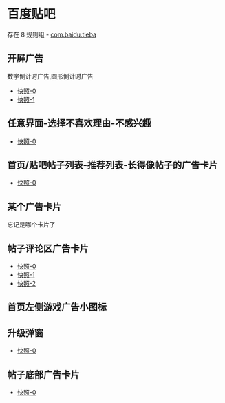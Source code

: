 # 百度贴吧

存在 8 规则组 - [com.baidu.tieba](/src/apps/com.baidu.tieba.ts)

## 开屏广告

数字倒计时广告,圆形倒计时广告

- [快照-0](https://gkd-kit.songe.li/import/12775906)
- [快照-1](https://gkd-kit.gitee.io/import/12566191)

## 任意界面-选择不喜欢理由-不感兴趣

- [快照-0](https://gkd-kit.songe.li/import/12775914)

## 首页/贴吧帖子列表-推荐列表-长得像帖子的广告卡片

- [快照-0](https://gkd-kit.songe.li/import/12775930)

## 某个广告卡片

忘记是哪个卡片了

## 帖子评论区广告卡片

- [快照-0](https://gkd-kit.songe.li/import/12775913)
- [快照-1](https://gkd-kit.songe.li/import/12775916)
- [快照-2](https://gkd-kit.songe.li/import/12775892)

## 首页左侧游戏广告小图标

## 升级弹窗

- [快照-0](https://gkd-kit.gitee.io/import/12496934)

## 帖子底部广告卡片

- [快照-0](https://gkd-kit.songe.li/import/12775882)
